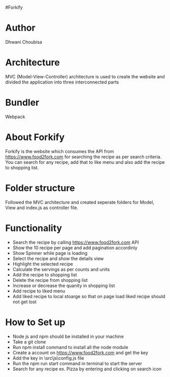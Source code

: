 #Forkify

# Author
  Dhwani Choubisa

# Architecture
 MVC (Model-View-Controller) architecture is used to create the website and divided the application into three interconnected parts

# Bundler 
 Webpack

# About Forkify  
 Forkify is the website which consumes the API from https://www.food2fork.com for searching the recipe as per search criteria. You can search for any recipe, add that to like menu and also add the recipe to shopping list.

# Folder structure 
Followed the MVC architecture and created seperate folders for Model, View  and index.js as controller file.

# Functionality  
 - Search the recipe by calling https://www.food2fork.com API 
 - Show the 10 recipe per page and add pagination accordinly
 - Show Spinner while page is loading
 - Select the recipe and show the details view
 - Highlight the selected recipe
 - Calculate the servings as per counts and units
 - Add the recipe to shopping list
 - Delete the recipe from shopping list
 - Increase or decrease the quanity in shopping list
 - Add recipe to liked menu
 - Add liked recipe to local stoarge so that on page load liked recipe should not get lost
 
# How to Set up 
- Node js and npm should be installed in your machine
- Take a git clone
- Run npm install command to install all the node module
- Create a account on https://www.food2fork.com and get the key
- Add the key in \src\js\config.js file
- Run the npm run start command in terminal to start the server
- Search for any recipe ex. Pizza by entering and clicking on search icon
